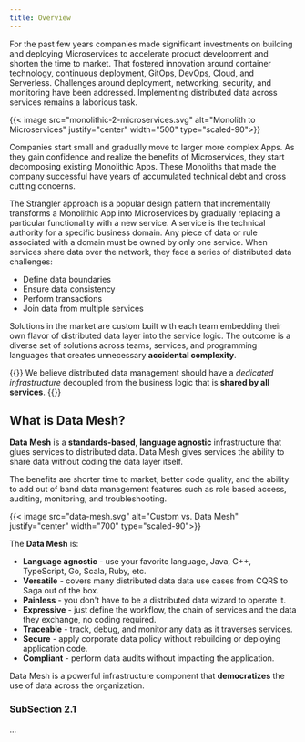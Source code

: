 ```yaml
---
title: Overview
---
```


For the past few years companies made significant investments on building and deploying Microservices to accelerate product development and shorten the time to market. That fostered innovation around container technology, continuous deployment, GitOps, DevOps, Cloud, and Serverless. Challenges around deployment, networking, security, and monitoring have been addressed. Implementing distributed data across services remains a laborious task. 

{{< image src="monolithic-2-microservices.svg" alt="Monolith to Microservices" justify="center" width="500" type="scaled-90">}}

Companies start small and gradually move to larger more complex Apps. As they gain confidence and realize the benefits of Microservices, they start decomposing existing Monolithic Apps. These Monoliths that made the company successful have years of accumulated technical debt and cross cutting concerns. 
 
The Strangler approach is a popular design pattern that incrementally transforms a Monolithic App into Microservices by gradually replacing a particular functionality with a new service. A service is the technical authority for a specific business domain. Any piece of data or rule associated with a domain must be owned by only one service. When services share data over the network, they face a series of distributed data challenges:

* Define data boundaries
* Ensure data consistency
* Perform transactions
* Join data from multiple services

Solutions in the market are custom built with each team embedding their own flavor of distributed data layer into the service logic. The outcome is a diverse set of solutions across teams, services, and programming languages that creates unnecessary **accidental complexity**.

{{<idea>}}
We believe distributed data management should have a _dedicated infrastructure_ decoupled from the business logic that is **shared by all services**. 
{{</idea>}}


## What is Data Mesh?

**Data Mesh** is a **standards-based**, **language agnostic** infrastructure that glues services to distributed data. Data Mesh gives services the ability to share data without coding the data layer itself.

The benefits are shorter time to market, better code quality, and the ability to add out of band data management features such as role based access, auditing, monitoring, and troubleshooting.

{{< image src="data-mesh.svg" alt="Custom vs. Data Mesh" justify="center" width="700" type="scaled-90">}}

The **Data Mesh** is:

* **Language agnostic** - use your favorite language, Java, C++, TypeScript, Go, Scala, Ruby, etc.
* **Versatile** - covers many distributed data data use cases from CQRS to Saga out of the box.
* **Painless** - you don't have to be a distributed data wizard to operate it.
* **Expressive** - just define the workflow, the chain of services and the data they exchange, no coding required.
* **Traceable** - track, debug, and monitor any data as it traverses services.
* **Secure** - apply corporate data policy without rebuilding or deploying application code.
* **Compliant** - perform data audits without impacting the application.

Data Mesh is a powerful infrastructure component that **democratizes** the use of data across the organization.

### SubSection 2.1
...



